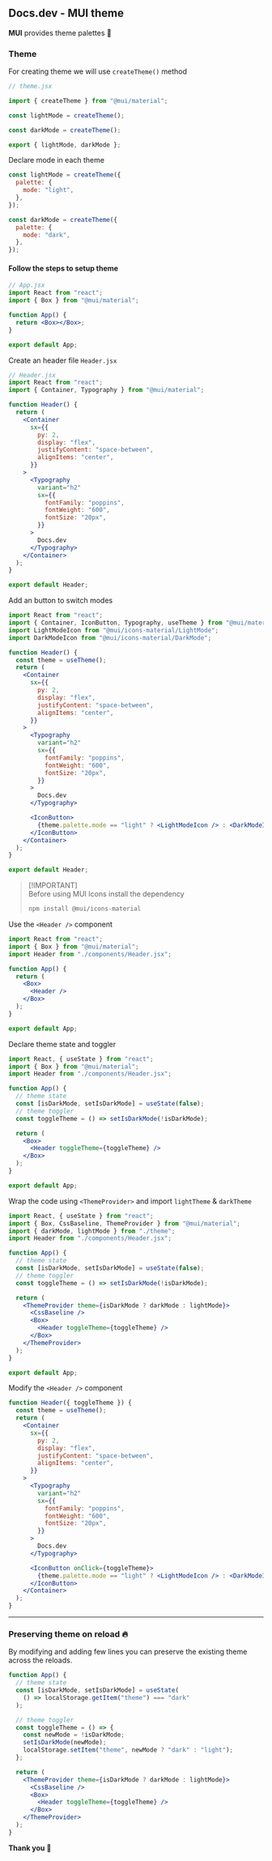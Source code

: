 ## Docs.dev - MUI theme

**MUI** provides theme palettes 🎨

### Theme

For creating theme we will use `createTheme()` method

```jsx
// theme.jsx

import { createTheme } from "@mui/material";

const lightMode = createTheme();

const darkMode = createTheme();

export { lightMode, darkMode };
```

Declare mode in each theme

```jsx
const lightMode = createTheme({
  palette: {
    mode: "light",
  },
});

const darkMode = createTheme({
  palette: {
    mode: "dark",
  },
});
```

#### Follow the steps to setup theme

```jsx
// App.jsx
import React from "react";
import { Box } from "@mui/material";

function App() {
  return <Box></Box>;
}

export default App;
```

Create an header file `Header.jsx`

```jsx
// Header.jsx
import React from "react";
import { Container, Typography } from "@mui/material";

function Header() {
  return (
    <Container
      sx={{
        py: 2,
        display: "flex",
        justifyContent: "space-between",
        alignItems: "center",
      }}
    >
      <Typography
        variant="h2"
        sx={{
          fontFamily: "poppins",
          fontWeight: "600",
          fontSize: "20px",
        }}
      >
        Docs.dev
      </Typography>
    </Container>
  );
}

export default Header;
```

Add an button to switch modes

```jsx
import React from "react";
import { Container, IconButton, Typography, useTheme } from "@mui/material";
import LightModeIcon from "@mui/icons-material/LightMode";
import DarkModeIcon from "@mui/icons-material/DarkMode";

function Header() {
  const theme = useTheme();
  return (
    <Container
      sx={{
        py: 2,
        display: "flex",
        justifyContent: "space-between",
        alignItems: "center",
      }}
    >
      <Typography
        variant="h2"
        sx={{
          fontFamily: "poppins",
          fontWeight: "600",
          fontSize: "20px",
        }}
      >
        Docs.dev
      </Typography>

      <IconButton>
        {theme.palette.mode == "light" ? <LightModeIcon /> : <DarkModeIcon />}
      </IconButton>
    </Container>
  );
}

export default Header;
```
> [!IMPORTANT]\
> Before using MUI Icons install the dependency
> ```bash
> npm install @mui/icons-material
> ```

Use the `<Header />` component

```jsx
import React from "react";
import { Box } from "@mui/material";
import Header from "./components/Header.jsx";

function App() {
  return (
    <Box>
      <Header />
    </Box>
  );
}

export default App;
```

Declare theme state and toggler

```jsx
import React, { useState } from "react";
import { Box } from "@mui/material";
import Header from "./components/Header.jsx";

function App() {
  // theme state
  const [isDarkMode, setIsDarkMode] = useState(false);
  // theme toggler
  const toggleTheme = () => setIsDarkMode(!isDarkMode);

  return (
    <Box>
      <Header toggleTheme={toggleTheme} />
    </Box>
  );
}

export default App;
```

Wrap the code using `<ThemeProvider>` and import `lightTheme` & `darkTheme`

```jsx
import React, { useState } from "react";
import { Box, CssBaseline, ThemeProvider } from "@mui/material";
import { darkMode, lightMode } from "./theme";
import Header from "./components/Header.jsx";

function App() {
  // theme state
  const [isDarkMode, setIsDarkMode] = useState(false);
  // theme toggler
  const toggleTheme = () => setIsDarkMode(!isDarkMode);

  return (
    <ThemeProvider theme={isDarkMode ? darkMode : lightMode}>
      <CssBaseline />
      <Box>
        <Header toggleTheme={toggleTheme} />
      </Box>
    </ThemeProvider>
  );
}

export default App;
```

Modify the `<Header />` component
```jsx
function Header({ toggleTheme }) {
  const theme = useTheme();
  return (
    <Container
      sx={{
        py: 2,
        display: "flex",
        justifyContent: "space-between",
        alignItems: "center",
      }}
    >
      <Typography
        variant="h2"
        sx={{
          fontFamily: "poppins",
          fontWeight: "600",
          fontSize: "20px",
        }}
      >
        Docs.dev
      </Typography>

      <IconButton onClick={toggleTheme}>
        {theme.palette.mode == "light" ? <LightModeIcon /> : <DarkModeIcon />}
      </IconButton>
    </Container>
  );
}
```
***

### Preserving theme on reload 🔥

By modifying and adding few lines you can preserve the existing theme across the reloads.

```jsx
function App() {
  // theme state
  const [isDarkMode, setIsDarkMode] = useState(
    () => localStorage.getItem("theme") === "dark"
  );

  // theme toggler
  const toggleTheme = () => {
    const newMode = !isDarkMode;
    setIsDarkMode(newMode);
    localStorage.setItem("theme", newMode ? "dark" : "light");
  };

  return (
    <ThemeProvider theme={isDarkMode ? darkMode : lightMode}>
      <CssBaseline />
      <Box>
        <Header toggleTheme={toggleTheme} />
      </Box>
    </ThemeProvider>
  );
}
```

**Thank you 💖**